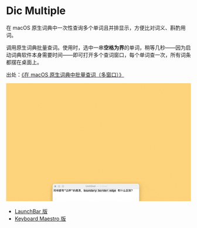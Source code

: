 # Dic Multiple

在 macOS 原生词典中一次性查询多个单词且并排显示，方便比对词义、斟酌用词。

调用原生词典批量查词。使用时，选中一串**空格为界**的单词，稍等几秒——因为启动词典软件本身需要时间——即可打开多个查词窗口，每个单词查一次，所有词条都摆在桌面上。

出处：[《在 macOS 原生词典中批量查词（多窗口）》](https://utgd.net/article/20530)

![title](img.gif)

- [LaunchBar 版](https://github.com/BlackwinMin/LaunchBar-gallery/tree/master/Dic%20Multiple)
- [Keyboard Maestro 版](https://github.com/BlackwinMin/Keyboard-Maestro-gallery/tree/master/Dic%20Multiple)